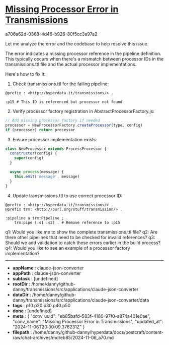 # [Missing Processor Error in Transmissions](https://claude.ai/chat/eb85bafd-583f-4180-97f0-a874a401e0ae)

a706a62d-0368-4d46-b926-80f5cc3a97a2

 Let me analyze the error and the codebase to help resolve this issue.

The error indicates a missing processor reference in the pipeline definition. This typically occurs when there's a mismatch between processor IDs in the transmissions.ttl file and the actual processor implementations.

Here's how to fix it:

1. Check transmissions.ttl for the failing pipeline:
```turtle
@prefix : <http://hyperdata.it/transmissions/> .

:p15 # This ID is referenced but processor not found
```

2. Verify processor factory registration in AbstractProcessorFactory.js:
```javascript
// Add missing processor factory if needed
processor = NewProcessorFactory.createProcessor(type, config)  
if (processor) return processor
```

3. Ensure processor implementation exists:
```javascript
class NewProcessor extends ProcessProcessor {
  constructor(config) {
    super(config)
  }

  async process(message) {
    this.emit('message', message) 
  }
}
```

4. Update transmissions.ttl to use correct processor ID:
```turtle
@prefix : <http://hyperdata.it/transmissions/> .
@prefix trm: <http://purl.org/stuff/transmission/> .

:pipeline a trm:Pipeline ;
    trm:pipe (:s1 :s2) . # Remove reference to :p15
```

q1: Would you like me to show the complete transmissions.ttl file?
q2: Are there other pipelines that need to be checked for invalid references?
q3: Should we add validation to catch these errors earlier in the build process?
q4: Would you like to see an example of a processor factory implementation?

---

* **appName** : claude-json-converter
* **appPath** : claude-json-converter
* **subtask** : [undefined]
* **rootDir** : /home/danny/github-danny/transmissions/src/applications/claude-json-converter
* **dataDir** : /home/danny/github-danny/transmissions/src/applications/claude-json-converter/data
* **tags** : p10.p20.p30.p40.p50
* **done** : [undefined]
* **meta** : {
  "conv_uuid": "eb85bafd-583f-4180-97f0-a874a401e0ae",
  "conv_name": "Missing Processor Error in Transmissions",
  "updated_at": "2024-11-06T20:30:09.376231Z"
}
* **filepath** : /home/danny/github-danny/hyperdata/docs/postcraft/content-raw/chat-archives/md/eb85/2024-11-06_a70.md